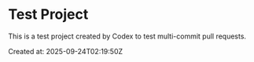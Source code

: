 # Test Project

This is a test project created by Codex to test multi-commit pull requests.

Created at: 2025-09-24T02:19:50Z
